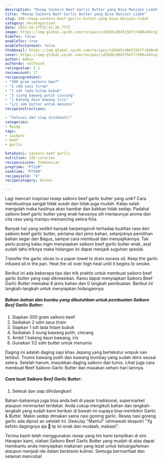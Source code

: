 ```yaml
---
description: "Resep Saikoro Beef Garlic Butter yang Bisa Manjain Lidah"
title: "Resep Saikoro Beef Garlic Butter yang Bisa Manjain Lidah"
slug: 446-resep-saikoro-beef-garlic-butter-yang-bisa-manjain-lidah
category: Uncategorized
date: 2022-10-27T15:42:50.777Z
image: https://img-global.cpcdn.com/recipes/cd28d5cd84f25bf7/680x482cq70/saikoro-beef-garlic-butter-foto-resep-utama.jpg
hideToc: false
enableToc: true
enableTocContent: false
thumbnail: https://img-global.cpcdn.com/recipes/cd28d5cd84f25bf7/680x482cq70/saikoro-beef-garlic-butter-foto-resep-utama.jpg
cover: https://img-global.cpcdn.com/recipes/cd28d5cd84f25bf7/680x482cq70/saikoro-beef-garlic-butter-foto-resep-utama.jpg
author: Admin
authorAv: notfound
ratingvalue: 3.1
reviewcount: 17
recipeingredient:
- "300 gram saikoro beef"
- "2 sdm saus tiram"
- "1 sdt lada hitam bubuk"
- "3 siung bawang putih cincang"
- "1 batang daun bawang iris"
- "1/2 sdm butter untuk menumis"
recipeinstructions:

- "Selesai dan siap dinikmati!"
categories:
- Resep
tags:
- saikoro
- beef
- garlic

katakunci: saikoro beef garlic 
nutrition: 226 calories
recipecuisine: Indonesian
preptime: "PT22M"
cooktime: "PT59M"
recipeyield: "4"
recipecategory: Dinner

---
```





Lagi mencari inspirasi resep saikoro beef garlic butter yang unik? Cara membuatnya sangat tidak susah dan tidak juga mudah. Kalau salah mengolah maka hasilnya akan hambar dan bahkan tidak sedap. Padahal saikoro beef garlic butter yang enak harusnya sih mempunyai aroma dan cita rasa yang mampu memancing selera Kita.





Banyak hal yang sedikit banyak berpengaruh terhadap kualitas rasa dari saikoro beef garlic butter, pertama dari jenis bahan, selanjutnya pemilihan bahan segar dan Bagus, sampai cara membuat dan menyajikannya. Tak perlu pusing kalau ingin menyiapkan saikoro beef garlic butter enak,      asal sudah tahu triknya maka hidangan ini dapat menjadi suguhan spesial.














Transfer the garlic slices to a paper towel to drain excess oil. Keep the garlic infused oil in the pan. Heat the oil over high heat until it begins to smoke.






Berikut ini ada beberapa tips dan trik praktis untuk membuat saikoro beef garlic butter yang siap dikreasikan. Kamu dapat menyiapkan Saikoro Beef Garlic Butter memakai 6 jenis bahan dan 0 langkah pembuatan. Berikut ini langkah-langkah untuk menyiapkan hidangannya.

<!--inarticleads1-->

##### Bahan-bahan dan bumbu yang dibutuhkan untuk pembuatan Saikoro Beef Garlic Butter:

1. Siapkan 300 gram saikoro beef
1. Sediakan 2 sdm saus tiram
1. Siapkan 1 sdt lada hitam bubuk
1. Sediakan 3 siung bawang putih, cincang
1. Ambil 1 batang daun bawang, iris
1. Gunakan 1/2 sdm butter untuk menumis


Daging ini adalah daging sapi khas Jepang yang bertekstur empuk nan lembut. Trumis bawang putih dan bawang bombay yang sudah diiris seusai selera. Setelah harum, masukkan daging saikoro dan tumis. Lihat juga cara membuat Beef Saikoro Garlic Butter dan masakan sehari-hari lainnya. 

<!--inarticleads2-->

##### Cara buat Saikoro Beef Garlic Butter:


1. Selesai dan siap dihidangkan!

Bahan-bahannya juga bisa anda beli di pasar tradisional, supermarket ataupun minimarket terdekat. Anda cukup mengikuti bahan dan langkah-langkah yang sudah kami berikan di bawah ini supaya bisa membikin Garlic &amp; Butter. Makin sedep dimakan sama nasi goreng garlic. Resep nasi goreng garlic ada dipost an setelah ini. DewiJay &#34;Mantul&#34; rahmawati ekaputri &#34;Yg kefoto dagingnya aja 🤣 tp ini enak dan mudaah, makasii&#34;. 

Terima kasih telah menggunakan resep yang tim kami tampilkan di sini. Harapan kami, olahan Saikoro Beef Garlic Butter yang mudah di atas dapat membantu anda menyiapkan makanan yang lezat untuk keluarga/teman ataupun menjadi ide dalam berbisnis kuliner. Semoga bermanfaat dan selamat mencoba!
